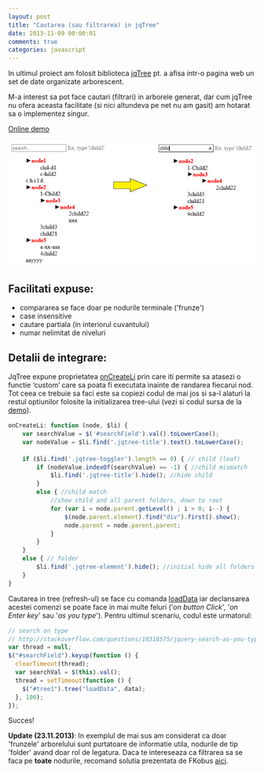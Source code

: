 ```yaml
---
layout: post
title: "Cautarea (sau filtrarea) in jqTree"
date: 2013-11-09 00:00:01
comments: true
categories: javascript
---
```


In ultimul proiect am folosit biblioteca [jqTree](http://mbraak.github.io/jqTree/) pt. a afisa intr-o pagina web un set de date organizate arborescent.

M-a interest sa pot face cautari (filtrari) in arborele generat, dar cum jqTree nu ofera aceasta facilitate (si nici altundeva pe net nu am gasit) am hotarat sa o implementez singur.

[Online demo](http://jsfiddle.net/lmaran/XL4S6/15/)

![](/assets/images/2013/jqTreeSearchResult.png)

## Facilitati expuse:

- compararea se face doar pe nodurile terminale ('frunze')
- case insensitive
- cautare partiala (in interiorul cuvantului)
- numar nelimitat de niveluri

## Detalii de integrare:

JqTree expune proprietatea [onCreateLi](http://mbraak.github.io/jqTree/#tree-options-oncreateli) prin care iti permite sa atasezi o functie ‘custom’ care sa poata fi executata inainte de randarea fiecarui nod. Tot ceea ce trebuie sa faci este sa copiezi codul de mai jos si sa-l alaturi la restul optiunilor folosite la initializarea tree-ului (vezi si codul sursa de la [demo](http://jsfiddle.net/lmaran/XL4S6/15/)).

```javascript
onCreateLi: function (node, $li) {
    var searchValue = $('#searchField').val().toLowerCase();
    var nodeValue = $li.find('.jqtree-title').text().toLowerCase();

    if ($li.find('.jqtree-toggler').length == 0) { // child (leaf)
        if (nodeValue.indexOf(searchValue) == -1) { //child mismatch
            $li.find('.jqtree-title').hide(); //hide child
        }
        else { //child match
            //show child and all parent folders, down to root
            for (var i = node.parent.getLevel() ; i > 0; i--) {
                $(node.parent.element).find("div").first().show();
                node.parent = node.parent.parent;
            }
        }
    }
    else { // folder
        $li.find('.jqtree-element').hide(); //initial hide all folders
    }
}
```

Cautarea in tree (refresh-ul) se face cu comanda [loadData](http://mbraak.github.io/jqTree/#functions-loadData) iar declansarea acestei comenzi se poate face in mai multe feluri ('_on button Click_', '_on Enter key_' sau '_as you type_'). Pentru ultimul scenariu, codul este urmatorul:

```javascript
// search on type
// http://stackoverflow.com/questions/10318575/jquery-search-as-you-type-with-ajax
var thread = null;
$("#searchField").keyup(function () {
  clearTimeout(thread);
  var searchVal = $(this).val();
  thread = setTimeout(function () {
    $("#tree1").tree("loadData", data);
  }, 100);
});
```

Succes!

**Update (23.11.2013)**: In exemplul de mai sus am considerat ca doar 'frunzele' arborelului sunt purtatoare de informatie utila, nodurile de tip 'folder' avand doar rol de legatura. Daca te intereseaza ca filtrarea sa se faca pe **toate** nodurile, recomand solutia prezentata de FKobus [aici](https://github.com/mbraak/jqTree/issues/230).

